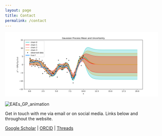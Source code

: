 ```yaml
---
layout: page
title: Contact
permalink: /contact
---
```

![GPs](img/GP.png)

![EAEs_GP_animation](https://www.canva.com/design/DAGHdhAK1pI/D5TiYZkfpBq5nleAPDDR9Q/watch?utm_content=DAGHdhAK1pI&utm_campaign=designshare&utm_medium=link&utm_source=editor)

Get in touch with me via email or on social media. Links below and throughout the website.

[Google Scholar](https://scholar.google.com/citations?user=RCvn620AAAAJ&hl=en&oi=ao) | [ORCID](https://orcid.org/0000-0003-2996-7031) | [Threads](https://www.threads.net/@pr0fpy0m0) 
